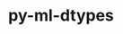 ---
title: "py-ml-dtypes"
layout: cache
categories: [package, develop-2025-07-13]
meta: {"compilers": ["apple-clang@17.0.0", "gcc@11.4.0", "gcc@13.2.0"], "num_specs": 12, "num_specs_by_stack": {"e4s": 2, "hep": 1, "ml-darwin-aarch64-mps": 1, "ml-linux-aarch64-cpu": 3, "ml-linux-aarch64-cuda": 3, "ml-linux-x86_64-cpu": 3, "ml-linux-x86_64-cuda": 3, "ml-linux-x86_64-rocm": 2, "root": 12}, "oss": ["sequoia", "ubuntu22.04", "ubuntu24.04"], "platforms": ["darwin", "linux"], "stacks": ["e4s", "hep", "ml-darwin-aarch64-mps", "ml-linux-aarch64-cpu", "ml-linux-aarch64-cuda", "ml-linux-x86_64-cpu", "ml-linux-x86_64-cuda", "ml-linux-x86_64-rocm", "root"], "targets": ["aarch64", "x86_64_v3"], "versions": ["0.3.1", "0.4.0", "0.5.1"]}
spec_details: [{"compiler": "gcc@13.2.0", "hash": "4i57vrpk52qcsqtt53sifejjszs3agsa", "os": "ubuntu24.04", "platform": "linux", "size": "-", "stacks": ["ml-linux-aarch64-cpu", "ml-linux-aarch64-cuda", "root"], "target": "aarch64", "variants": ["build_system=python_pip", "commit=560866cfbb44990c9c68b82e878bf8ee7972a595"], "versions": ["0.5.1"]}, {"compiler": "gcc@13.2.0", "hash": "6hmfomzkzbfinofhhbb7kyhls4ivxtqo", "os": "ubuntu24.04", "platform": "linux", "size": "-", "stacks": ["ml-linux-x86_64-cpu", "ml-linux-x86_64-cuda", "root"], "target": "x86_64_v3", "variants": ["build_system=python_pip", "commit=560866cfbb44990c9c68b82e878bf8ee7972a595"], "versions": ["0.5.1"]}, {"compiler": "gcc@13.2.0", "hash": "7psh2v7rqlihnbekxq7zgwwzfy6qttb3", "os": "ubuntu24.04", "platform": "linux", "size": "-", "stacks": ["ml-linux-x86_64-cpu", "ml-linux-x86_64-cuda", "root"], "target": "x86_64_v3", "variants": ["build_system=python_pip", "commit=560866cfbb44990c9c68b82e878bf8ee7972a595"], "versions": ["0.5.1"]}, {"compiler": "apple-clang@17.0.0", "hash": "eo42xe66co2ofbcosks74o2z3t7fujr2", "os": "sequoia", "platform": "darwin", "size": "-", "stacks": ["ml-darwin-aarch64-mps", "root"], "target": "aarch64", "variants": ["build_system=python_pip", "commit=560866cfbb44990c9c68b82e878bf8ee7972a595"], "versions": ["0.5.1"]}, {"compiler": "gcc@11.4.0", "hash": "etrs45eva4cky456xdwxwm5tyzmd5jwg", "os": "ubuntu22.04", "platform": "linux", "size": "-", "stacks": ["hep", "root"], "target": "x86_64_v3", "variants": ["build_system=python_pip", "commit=bbeedd470ecac727c42e97648c0f27bfc312af30"], "versions": ["0.3.1"]}, {"compiler": "gcc@13.2.0", "hash": "hhqexgmth6ijz3hnpgulyjzngz4atw4a", "os": "ubuntu24.04", "platform": "linux", "size": "-", "stacks": ["ml-linux-x86_64-cpu", "ml-linux-x86_64-cuda", "root"], "target": "x86_64_v3", "variants": ["build_system=python_pip", "commit=560866cfbb44990c9c68b82e878bf8ee7972a595"], "versions": ["0.5.1"]}, {"compiler": "gcc@13.2.0", "hash": "mi63e72xaukstxphbvitv3rx7rag4g6r", "os": "ubuntu24.04", "platform": "linux", "size": "-", "stacks": ["ml-linux-aarch64-cpu", "ml-linux-aarch64-cuda", "root"], "target": "aarch64", "variants": ["build_system=python_pip", "commit=560866cfbb44990c9c68b82e878bf8ee7972a595"], "versions": ["0.5.1"]}, {"compiler": "gcc@13.2.0", "hash": "nkjyoacmydmjgzw3iijs4omrrxisbhmk", "os": "ubuntu24.04", "platform": "linux", "size": "-", "stacks": ["ml-linux-x86_64-rocm", "root"], "target": "x86_64_v3", "variants": ["build_system=python_pip", "commit=560866cfbb44990c9c68b82e878bf8ee7972a595"], "versions": ["0.5.1"]}, {"compiler": "gcc@11.4.0", "hash": "pwmzreco7wgyhizxaljihrvfqsovfdrj", "os": "ubuntu22.04", "platform": "linux", "size": "-", "stacks": ["e4s", "root"], "target": "x86_64_v3", "variants": ["build_system=python_pip", "commit=bbeedd470ecac727c42e97648c0f27bfc312af30"], "versions": ["0.3.1"]}, {"compiler": "gcc@13.2.0", "hash": "sbbanntx2u4g6tuw7tiq3xba4y6anvaf", "os": "ubuntu24.04", "platform": "linux", "size": "-", "stacks": ["ml-linux-x86_64-rocm", "root"], "target": "x86_64_v3", "variants": ["build_system=python_pip", "commit=9fc7e6773acb66fa496ed8d476a008a489a4da49"], "versions": ["0.4.0"]}, {"compiler": "gcc@13.2.0", "hash": "ualskgfelx5zeqqnjb7ev22whjl2cdqr", "os": "ubuntu24.04", "platform": "linux", "size": "-", "stacks": ["ml-linux-aarch64-cpu", "ml-linux-aarch64-cuda", "root"], "target": "aarch64", "variants": ["build_system=python_pip", "commit=560866cfbb44990c9c68b82e878bf8ee7972a595"], "versions": ["0.5.1"]}, {"compiler": "gcc@11.4.0", "hash": "x4old77mlcuxcywjizoca47akncjarey", "os": "ubuntu22.04", "platform": "linux", "size": "-", "stacks": ["e4s", "root"], "target": "x86_64_v3", "variants": ["build_system=python_pip", "commit=560866cfbb44990c9c68b82e878bf8ee7972a595"], "versions": ["0.5.1"]}]
---